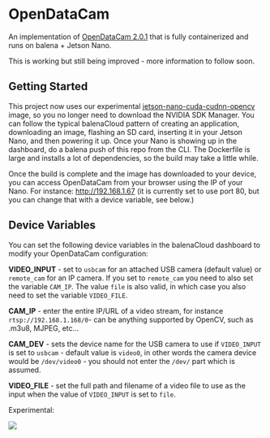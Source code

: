# OpenDataCam
An implementation of [OpenDataCam 2.0.1](https://github.com/opendatacam/opendatacam) that is fully containerized and runs on balena + Jetson Nano.

This is working but still being improved - more information to follow soon.

## Getting Started

This project now uses our experimental [jetson-nano-cuda-cudnn-opencv](https://hub.docker.com/repository/docker/resinplayground/jetson-nano-cuda-cudnn-opencv) image, so you no longer need to download the NVIDIA SDK Manager. You can follow the typical balenaCloud pattern of creating an application, downloading an image, flashing an SD card, inserting it in your Jetson Nano, and then powering it up. Once your Nano is showing up in the dashboard, do a balena push of this repo from the CLI. The Dockerfile is large and installs a lot of dependencies, so the build may take a little while.

Once the build is complete and the image has downloaded to your device, you can access OpenDataCam from your browser using the IP of your Nano. For instance: http://192.168.1.67 (it is currently set to use port 80, but you can change that with a device variable, see below.)


## Device Variables

You can set the following device variables in the balenaCloud dashboard to modify your OpenDataCam configuration:

**VIDEO_INPUT** - set to `usbcam` for an attached USB camera (default value) or `remote_cam` for an IP camera. If you set to `remote_cam` you need to also set the variable `CAM_IP`. The value `file` is also valid, in which case you also need to set the variable `VIDEO_FILE`.

**CAM_IP** - enter the entire IP/URL of a video stream, for instance `rtsp://192.168.1.168/0`- can be anything supported by OpenCV, such as .m3u8, MJPEG, etc...

**CAM_DEV** - sets the device name for the USB camera to use if `VIDEO_INPUT` is set to `usbcam` - default value is `video0`, in other words the camera device would be `/dev/video0` - you should not enter the `/dev/` part which is assumed.

**VIDEO_FILE** - set the full path and filename of a video file to use as the input when the value of `VIDEO_INPUT` is set to `file`.

Experimental:

[![](https://www.balena.io/deploy.png)](https://dashboard.balena-cloud.com/deploy)

